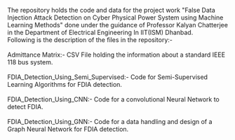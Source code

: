 The repository holds the code and data for the project work "False Data Injection Attack Detection on Cyber Physical Power System using Machine Learning Methods" done under the guidance of Professor Kalyan Chatterjee in the Department of Electrical Engineering In IIT(ISM) Dhanbad.
<br>Following is the description of the files in the repository:-</br>
<br>Admittance Matrix:- CSV File holding the information about a standard IEEE 118 bus system. </br>
<br>FDIA_Detection_Using_Semi_Supervised:- Code for Semi-Supervised Learning Algorithms for FDIA detection.</br>
<br>FDIA_Detection_Using_CNN:- Code for a convolutional Neural Network to detect FDIA.</br>
<br>FDIA_Detection_Using_GNN:- Code for a data handling and design of a Graph Neural Network for FDIA detection.</br>
